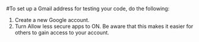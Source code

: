 #To set up a Gmail address for testing your code, do the following:

1. Create a new Google account.
2. Turn Allow less secure apps to ON. Be aware that this makes it easier for others to gain access to your account.